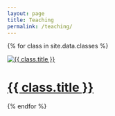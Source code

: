 ```yaml
---
layout: page
title: Teaching
permalink: /teaching/
---
```


<div class="gallery">

{% for class in site.data.classes %}

<div class="project">
<div class="thumbnail">
<a href="{{ site.url }}/{{ class.url }}">
<img class="thumbnail" src="{{ site.baseurl }}/assets/img/teaching/{{ class.img }}" alt="{{ class.title }}" size="100%" />

<span>
<h1>{{ class.title }}</h1>
</span>

</a>
</div>
</div>

{% endfor %}

</div>
